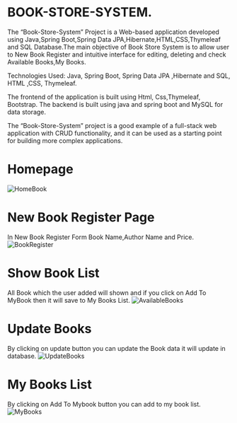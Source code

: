 # BOOK-STORE-SYSTEM.
The  “Book-Store-System” Project is a Web-based application developed using Java,Spring Boot,Spring Data JPA,Hibernate,HTML,CSS,Thymeleaf and SQL Database.The main objective of Book Store System is to allow user to New Book Register and intuitive interface for editing, deleting and check Available Books,My Books.

Technologies Used: Java, Spring Boot, Spring  Data JPA ,Hibernate and SQL, HTML ,CSS, Thymeleaf.

The frontend of the application is built using Html, Css,Thymeleaf, Bootstrap. The backend is built using java and spring boot and MySQL for data storage.

The “Book-Store-System” project is a good example of a full-stack web application with CRUD functionality, and it can be used as a starting point for building more complex applications.

# Homepage
![HomeBook](https://github.com/PraveenRajeshSingh/BOOK-STORE-SYSTEM./assets/96225294/8ea2c0c9-2b82-496d-916e-8ab3643ee3e6)

# New Book Register Page
In New Book Register Form Book Name,Author Name and Price.
![BookRegister](https://github.com/PraveenRajeshSingh/BOOK-STORE-SYSTEM./assets/96225294/cacdda67-1a34-444b-ab44-10182d56f00e)

# Show Book List
All Book which the user added will shown and if you click on Add To MyBook then it will save to My Books List.
![AvailableBooks](https://github.com/PraveenRajeshSingh/BOOK-STORE-SYSTEM./assets/96225294/07a9c3f8-9e4d-4b0e-9ab6-1269c47d21f1)

# Update Books
By clicking on update button you can update the Book data it will update in database.
![UpdateBooks](https://github.com/PraveenRajeshSingh/BOOK-STORE-SYSTEM./assets/96225294/cf2aa6dc-6e13-4429-aaee-336e0ec10197)

# My Books List
By clicking on Add To Mybook button you can add to my book list.
![MyBooks](https://github.com/PraveenRajeshSingh/BOOK-STORE-SYSTEM./assets/96225294/3cf3cee0-133e-4fde-a07b-fb8e3d1ea9a3)






